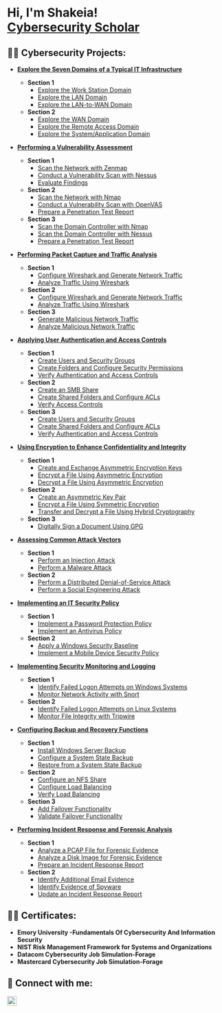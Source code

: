 <h1>Hi, I'm Shakeia! <br/><a href="https://github.com/cyberssolomon"></a> <a href="https://www.linkedin.com/in/joshmadakor/">Cybersecurity Scholar</a> 
<h2>👨‍💻 Cybersecurity  Projects:</h2>

- <b>[Explore the Seven Domains of a Typical IT Infrastructure](https://github.com/cyberssolomon/Exploring-the-Seven-Domains-of-a-Typical-IT-Infrastructure)</b>
  - <b>Section 1</b>
    - [Explore the Work Station Domain](https://github.com/cyberssolomon/Exploring-the-Seven-Domains-of-a-Typical-IT-Infrastructure#explore-the-workstation-domain)
    - [Explore the LAN Domain](https://github.com/cyberssolomon/Exploring-the-Seven-Domains-of-a-Typical-IT-Infrastructure#explore-the-lan-domain)
    - [Explore the LAN-to-WAN Domain](https://github.com/cyberssolomon/Exploring-the-Seven-Domains-of-a-Typical-IT-Infrastructure#explore-the-lan-to-wan-domain)
  - <b>Section 2</b>
    - [Explore the WAN Domain](https://github.com/cyberssolomon/Exploring-the-Seven-Domains-of-a-Typical-IT-Infrastructure#explore-the-wan-domain)
    - [Explore the Remote Access Domain](https://github.com/cyberssolomon/Exploring-the-Seven-Domains-of-a-Typical-IT-Infrastructure#explore-the-remote-access-domain)
    - [Explore the System/Application Domain](https://github.com/cyberssolomon/Exploring-the-Seven-Domains-of-a-Typical-IT-Infrastructure#explore-the-systemapplication-domain)
   
- <b>[Performing a Vulnerability Assessment](https://github.com/cyberssolomon/Performing-a-Vulnerability-Assessment)</b>
  - <b>Section 1</b>
    - [Scan the Network with Zenmap](https://github.com/cyberssolomon/Performing-a-Vulnerability-Assessment#scan-the-network-with-zenmap)
    - [Conduct a Vulnerability Scan with Nessus](https://github.com/cyberssolomon/Performing-a-Vulnerability-Assessment#conduct-a-vulnerability-scan-with-nessus)
    - [Evaluate Findings](https://github.com/cyberssolomon/Performing-a-Vulnerability-Assessment#evaluate-your-findings)
  - <b>Section 2</b>
    - [Scan the Network with Nmap](https://github.com/cyberssolomon/Performing-a-Vulnerability-Assessment#scan-the-network-with-nmap)
    - [Conduct a Vulnerability Scan with OpenVAS](https://github.com/cyberssolomon/Performing-a-Vulnerability-Assessment#conduct-a-vulnerability-scan-with-openvas)
    - [Prepare a Penetration Test Report](https://github.com/cyberssolomon/Performing-a-Vulnerability-Assessment#prepare-a-penetration-test-report)
  - <b>Section 3</b>
    - [Scan the Domain Controller with Nmap](https://github.com/cyberssolomon/Performing-a-Vulnerability-Assessment#scan-the-domain-controller-with-nmap)
    - [Scan the Domain Controller with Nessus](https://github.com/cyberssolomon/Performing-a-Vulnerability-Assessment#scan-the-domain-controller-with-nessus)
    - [Prepare a Penetration Test Report](https://github.com/cyberssolomon/Performing-a-Vulnerability-Assessment#prepare-a-penetration-test-report-1)

- <b>[Performing Packet Capture and Traffic Analysis</b>](https://github.com/cyberssolomon/Performing-Packet-Capture-and-Traffic-Analysis)
  - <b>Section 1</b>
    - [Configure Wireshark and Generate Network Traffic](https://github.com/cyberssolomon/Performing-Packet-Capture-and-Traffic-Analysis#configure-wireshark-and-generate-network-traffic)
    - [Analyze Traffic Using Wireshark](https://github.com/cyberssolomon/Performing-Packet-Capture-and-Traffic-Analysis#analyze-traffic-using-wireshark)
  - <b>Section 2</b>
    - [Configure Wireshark and Generate Network Traffic](https://github.com/cyberssolomon/Performing-Packet-Capture-and-Traffic-Analysis#configure-wireshark-and-generate-network-traffic-1)
    - [Analyze Traffic Using Wireshark](https://github.com/cyberssolomon/Performing-Packet-Capture-and-Traffic-Analysis#analyze-traffic-using-wireshark-1)
  - <b>Section 3</b>
    - [Generate Malicious Network Traffic](https://github.com/cyberssolomon/Performing-Packet-Capture-and-Traffic-Analysis#generate-malicious-network-traffic)
    - [Analyze Malicious Network Traffic](https://github.com/cyberssolomon/Performing-Packet-Capture-and-Traffic-Analysis#analyze-malicious-network-traffic)

- <b>[Applying User Authentication and Access Controls</b>](https://github.com/cyberssolomon/Applying-User-Authentication-and-Access-Controls)
  - <b>Section 1</b>
    - [Create Users and Security Groups](https://github.com/cyberssolomon/Applying-User-Authentication-and-Access-Controls#create-users-and-security-groups)
    - [Create Folders and Configure Security Permissions](https://github.com/cyberssolomon/Applying-User-Authentication-and-Access-Controls#create-folders-and-configure-security-permissions)
    - [Verify Authentication and Access Controls](https://github.com/cyberssolomon/Applying-User-Authentication-and-Access-Controls#verify-authentication-and-access-controls)
  - <b>Section 2</b>
    - [Create an SMB Share](https://github.com/cyberssolomon/Applying-User-Authentication-and-Access-Controls#creating-an-smb-share)
    - [Create Shared Folders and Configure ACLs](https://github.com/cyberssolomon/Applying-User-Authentication-and-Access-Controls#create-shared-folders-and-configure-acls)
    - [Verify Access Controls](https://github.com/cyberssolomon/Applying-User-Authentication-and-Access-Controls#verify-access-controls)
  - <b>Section 3</b>
    - [Create Users and Security Groups](https://github.com/cyberssolomon/Applying-User-Authentication-and-Access-Controls#create-users-and-security-groups-1)
    - [Create Shared Folders and Configure ACLs](https://github.com/cyberssolomon/Applying-User-Authentication-and-Access-Controls#create-shared-folders-and-configure-acls-1)
    - [Verify Authentication and Access Controls](https://github.com/cyberssolomon/Applying-User-Authentication-and-Access-Controls#verify-authentication-and-access-controls-1)

 - <b>[Using Encryption to Enhance Confidentiality and Integrity</b>](https://github.com/cyberssolomon/Using-Encryption-to-Enhance-Confidentiality-and-Integrity)
    - <b>Section 1</b>
      - [Create and Exchange Asymmetric Encryption Keys](https://github.com/cyberssolomon/Using-Encryption-to-Enhance-Confidentiality-and-Integrity#create-and-exchange-asymmetric-encryption-keys)
      - [Encrypt a File Using Asymmetric Encryption](https://github.com/cyberssolomon/Using-Encryption-to-Enhance-Confidentiality-and-Integrity#encrypt-a-file-using-asymmetric-encryption)
      - [Decrypt a File Using Asymmetric Encryption](https://github.com/cyberssolomon/Using-Encryption-to-Enhance-Confidentiality-and-Integrity#decrypt-a-file-using-asymmetric-encryption)
    - <b>Section 2</b>
      - [Create an Asymmetric Key Pair](https://github.com/cyberssolomon/Using-Encryption-to-Enhance-Confidentiality-and-Integrity#creating-an-asymmetric-key-pair)
      - [Encrypt a File Using Symmetric Encryption](https://github.com/cyberssolomon/Using-Encryption-to-Enhance-Confidentiality-and-Integrity#encrypt-a-file-using-symmetric-encryption)
      - [Transfer and Decrypt a File Using Hybrid Cryptography](https://github.com/cyberssolomon/Using-Encryption-to-Enhance-Confidentiality-and-Integrity#transfer-and-decrypt-a-file-using-hybrid-cryptology)
    - <b>Section 3</b>
      - [Digitally Sign a Document Using GPG](https://github.com/cyberssolomon/Using-Encryption-to-Enhance-Confidentiality-and-Integrity#digitally-sign-a-document-using-gpg)

 - <b>[Assessing Common Attack Vectors</b>](https://github.com/cyberssolomon/Assessing-Common-Attack-Vectors)
    - <b>Section 1</b>
      - [Perform an Injection Attack](https://github.com/cyberssolomon/Assessing-Common-Attack-Vectors#perform-an-injection-attack)
      - [Perform a Malware Attack](https://github.com/cyberssolomon/Assessing-Common-Attack-Vectors#perform-a-malware-attack)
    - <b>Section 2</b>
      - [Perform a Distributed Denial-of-Service Attack](https://github.com/cyberssolomon/Assessing-Common-Attack-Vectors#perform-a-distributed-denial-of-service-attack)
      - [Perform a Social Engineering Attack](https://github.com/cyberssolomon/Assessing-Common-Attack-Vectors#perform-a-social-engineering-attack)

 - <b>[Implementing an IT Security Policy</b>](https://github.com/cyberssolomon/Implementing-an-IT-Security-Policy)
    - <b>Section 1</b>
      - [Implement a Password Protection Policy](https://github.com/cyberssolomon/Implementing-an-IT-Security-Policy#implement-a-password-protection-policy)
      - [Implement an Antivirus Policy](https://github.com/cyberssolomon/Implementing-an-IT-Security-Policy#implement-an-antivirus-policy)
    - <b>Section 2</b>
      - [Apply a Windows Security Baseline](https://github.com/cyberssolomon/Implementing-an-IT-Security-Policy#apply-a-windows-security-baseline)
      - [Implement a Mobile Device Security Policy](https://github.com/cyberssolomon/Implementing-an-IT-Security-Policy#implement-a-mobile-device-security-policy)

  - <b>[Implementing Security Monitoring and Logging</b>](https://github.com/cyberssolomon/Implementing-Security-Monitoring-and-Logging)
    - <b>Section 1</b>
      - [Identify Failed Logon Attempts on Windows Systems](https://github.com/cyberssolomon/Implementing-Security-Monitoring-and-Logging#identify-failed-logon-attempts-on-windows-systems)
      - [Monitor Network Activity with Snort](https://github.com/cyberssolomon/Implementing-Security-Monitoring-and-Logging#monitor-network-activity-with-snort)
    - <b>Section 2</b>
      - [Identify Failed Logon Attempts on Linux Systems](https://github.com/cyberssolomon/Implementing-Security-Monitoring-and-Logging#identify-failed-logon-attempts-on-linux-systems)
      - [Monitor File Integrity with Tripwire](https://github.com/cyberssolomon/Implementing-Security-Monitoring-and-Logging#monitor-file-integrity-with-tripwire)

  - <b>[Configuring Backup and Recovery Functions</b>](https://github.com/cyberssolomon/Configuring-Backup-and-Recovery-Functions)
    - <b>Section 1</b>
      - [Install Windows Server Backup](https://github.com/cyberssolomon/Configuring-Backup-and-Recovery-Functions#install-windows-server-backup)
      - [Configure a System State Backup](https://github.com/cyberssolomon/Configuring-Backup-and-Recovery-Functions#configure-a-system-state-backup)
      - [Restore from a System State Backup](https://github.com/cyberssolomon/Configuring-Backup-and-Recovery-Functions#restore-from-a-system-state-backup)
    - <b>Section 2</b>
      - [Configure an NFS Share](https://github.com/cyberssolomon/Configuring-Backup-and-Recovery-Functions#configure-an-nfs-share)
      - [Configure Load Balancing](https://github.com/cyberssolomon/Configuring-Backup-and-Recovery-Functions#configure-load-balancing)
      - [Verify Load Balancing](https://github.com/cyberssolomon/Configuring-Backup-and-Recovery-Functions#verify-load-balancing)
    - <b>Section 3</b>
      - [Add Failover Functionality](https://github.com/cyberssolomon/Configuring-Backup-and-Recovery-Functions#add-failover-functionality)
      - [Validate Failover Functionality](https://github.com/cyberssolomon/Configuring-Backup-and-Recovery-Functions#validate-failover-functionality)
     
  - <b>[Performing Incident Response and Forensic Analysis</b>](https://github.com/cyberssolomon/Performing-Incident-Response-and-Forensic-Analysis)
    - <b>Section 1</b>
      - [Analyze a PCAP File for Forensic Evidence]()
      - [Analyze a Disk Image for Forensic Evidence]()
      - [Prepare an Incident Response Report]()
    - <b>Section 2</b>
      - [Identify Additional Email Evidence]()
      - [Identify Evidence of Spyware]()
      - [Update an Incident Response Report]()
   
     
     




<h2>👨‍💻 Certificates:</h2>

- <b>Emory University -Fundamentals Of Cybersecurity And Information Security</b>
- <b>NIST Risk Management Framework for Systems and Organizations</b>
- <b>Datacom Cybersecurity Job Simulation-Forage</b>
- <b>Mastercard Cybersecurity Job Simulation-Forage</b>
    



<h2> 🤳 Connect with me:</h2>


[<img align="left" alt="ShakeiaSolomon | LinkedIn" width="22px" src="https://cdn.jsdelivr.net/npm/simple-icons@v3/icons/linkedin.svg" />][linkedin]



[linkedin]: https://www.linkedin.com/in/shakeia-solomon

